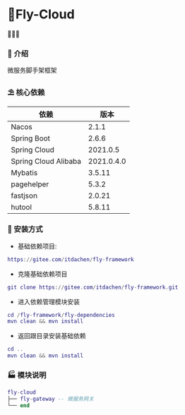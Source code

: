 # 🎉Fly-Cloud

🎉🎉🔥 

### 🌈 介绍

微服务脚手架框架

### ⛱️ 核心依赖

| 依赖                   | 版本         |
|----------------------|------------|
| Nacos                | 2.1.1      |
| Spring Boot          | 2.6.6      |
| Spring Cloud         | 2021.0.5   |
| Spring Cloud Alibaba | 2021.0.4.0 |
| Mybatis              | 3.5.11     |
| pagehelper           | 5.3.2      |
| fastjson             | 2.0.21     |
| hutool               | 5.8.11     |


### 🚧 安装方式
* 基础依赖项目: 
```lua 
https://gitee.com/itdachen/fly-framework
```
* 克隆基础依赖项目
```lua 
git clone https://gitee.com/itdachen/fly-framework.git
```
* 进入依赖管理模块安装
```lua 
cd /fly-framework/fly-dependencies
mvn clean && mvn install
```
* 返回跟目录安装基础依赖
```lua 
cd ..
mvn clean && mvn install
```

### 🏭 模块说明

```lua
fly-cloud
├── fly-gateway -- 微服务网关
└── end
```